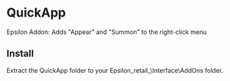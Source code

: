 # QuickApp
Epsilon Addon: Adds "Appear" and "Summon" to the right-click menu


## Install
Extract the QuickApp folder to your Epsilon\_retail_\Interface\AddOns folder.
